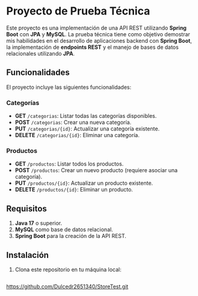 # Proyecto de Prueba Técnica

Este proyecto es una implementación de una API REST utilizando **Spring Boot** con **JPA** y **MySQL**. La prueba técnica tiene como objetivo demostrar mis habilidades en el desarrollo de aplicaciones backend con **Spring Boot**, la implementación de **endpoints REST** y el manejo de bases de datos relacionales utilizando **JPA**.

## Funcionalidades

El proyecto incluye las siguientes funcionalidades:

### Categorías
- **GET** `/categorias`: Listar todas las categorías disponibles.
- **POST** `/categorias`: Crear una nueva categoría.
- **PUT** `/categorias/{id}`: Actualizar una categoría existente.
- **DELETE** `/categorias/{id}`: Eliminar una categoría.

### Productos
- **GET** `/productos`: Listar todos los productos.
- **POST** `/productos`: Crear un nuevo producto (requiere asociar una categoría).
- **PUT** `/productos/{id}`: Actualizar un producto existente.
- **DELETE** `/productos/{id}`: Eliminar un producto.

## Requisitos

1. **Java 17** o superior.
2. **MySQL** como base de datos relacional.
3. **Spring Boot** para la creación de la API REST.

## Instalación

1. Clona este repositorio en tu máquina local:
   ```bash
https://github.com/Dulcedr2651340/StoreTest.git
